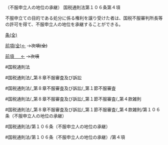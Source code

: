 （不服申立人の地位の承継）
国税通則法第１０６条第４項

不服申立ての目的である処分に係る権利を譲り受けた者は、国税不服審判所長等の許可を得て、不服申立人の地位を承継することができる。

[条(全)](国税通則法＿＿＿＿＿第１０６条_.md)

[前項(全)←](国税通則法＿＿＿＿＿第１０６条第３項_.md)  ~~→次項(全)~~

[前項 　 ←](国税通則法＿＿＿＿＿第１０６条第３項.md)  ~~→次項~~



#国税通則法

#国税通則法/_第８章不服審査及び訴訟

#国税通則法/_第８章不服審査及び訴訟/_第１節不服審査

#国税通則法/_第８章不服審査及び訴訟/_第１節不服審査/_第４款雑則

#国税通則法/_第８章不服審査及び訴訟/_第１節不服審査/_第４款雑則/第１０６条（不服申立人の地位の承継）

#国税通則法/第１０６条（不服申立人の地位の承継）

#国税通則法/第１０６条（不服申立人の地位の承継）/第４項

